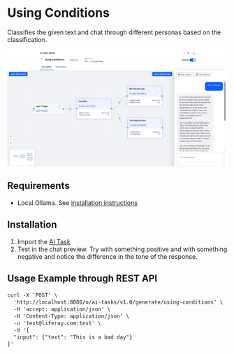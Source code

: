 # Using Conditions

Classifies the given text and chat through different personas based on the classification.


![Using Conditions](./using-conditions.png "Using Conditions")

## Requirements

* Local Ollama. See [installation instructions](https://ollama.com/)

## Installation

1. Import the [AI Task](./using-conditions.json)
1. Test in the chat preview. Try with something positive and with something negative and notice the difference in the tone of the response.



## Usage Example through REST API

```
curl -X 'POST' \
  'http://localhost:8080/o/ai-tasks/v1.0/generate/using-conditions' \
  -H 'accept: application/json' \
  -H 'Content-Type: application/json' \
  -u 'test@liferay.com:test' \
  -d '{
  "input": {"text": "This is a bad day"}
}'
```